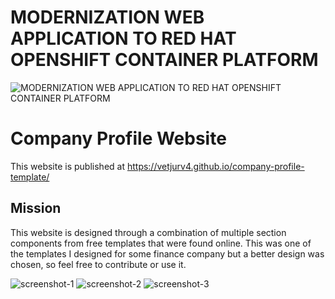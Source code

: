 # MODERNIZATION WEB APPLICATION TO RED HAT OPENSHIFT CONTAINER PLATFORM
![MODERNIZATION WEB APPLICATION TO RED HAT OPENSHIFT CONTAINER PLATFORM](https://github.com/user-attachments/assets/c4adf6ff-05c3-47a0-ac89-07c68c16583c)

# Company Profile Website

This website is published at https://vetjurv4.github.io/company-profile-template/



## Mission

This website is designed through a combination of multiple section components from free templates that were found online. This was one
of the templates I designed for some finance company but a better design was chosen, so feel free to contribute or use it.

![screenshot-1](https://user-images.githubusercontent.com/30547148/173818485-1ea7864b-5dfd-4a7f-a005-c427b53cfdb9.png)
![screenshot-2](https://user-images.githubusercontent.com/30547148/173818501-4b33275b-35ea-4266-bb35-dbc1e068e7fb.png)
![screenshot-3](https://user-images.githubusercontent.com/30547148/173818534-c6c289ff-c283-46be-916d-8c5d584deb1b.png)
